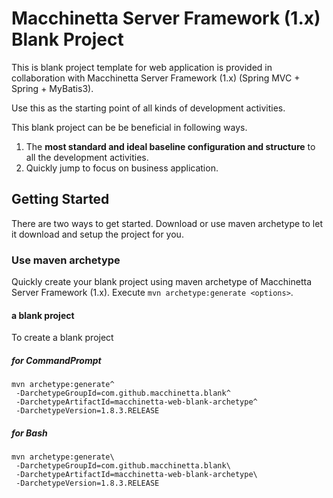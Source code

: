 # Macchinetta Server Framework (1.x) Blank Project

This is blank project template for web application is provided in collaboration with Macchinetta Server Framework (1.x) (Spring MVC + Spring + MyBatis3).

Use this as the starting point of all kinds of development activities. 

This blank project can be be beneficial in following ways. 

1. The **most standard and ideal baseline configuration and structure** to all the development activities.
2. Quickly jump to focus on business application.

## Getting Started

There are two ways to get started. Download or use maven archetype to let it download and setup the project for you.

### Use maven archetype

Quickly create your blank project using maven archetype of Macchinetta Server Framework (1.x).
Execute `mvn archetype:generate <options>`.

#### a blank project

To create a blank project

##### for CommandPrompt

``` console
mvn archetype:generate^
 -DarchetypeGroupId=com.github.macchinetta.blank^
 -DarchetypeArtifactId=macchinetta-web-blank-archetype^
 -DarchetypeVersion=1.8.3.RELEASE
```

##### for Bash

``` console
mvn archetype:generate\
 -DarchetypeGroupId=com.github.macchinetta.blank\
 -DarchetypeArtifactId=macchinetta-web-blank-archetype\
 -DarchetypeVersion=1.8.3.RELEASE
```
